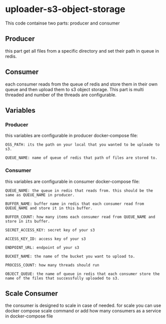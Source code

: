 # uploader-s3-object-storage
This code containse two parts:
producer and consumer

## Producer
this part get all files from a specific directory and set their path in queue in redis.

## Consumer
each consumer reads from the queue of redis and store them in their own queue and then upload them to s3 object storage. This part is multi threaded and number of the threads are configurable.


## Variables

### Producer
this variables are configurable in producer docker-compose file:

```
OSS_PATH: its the path on your local that you wanted to be uploade to s3.
```
```
QUEUE_NAME: name of queue of redis that path of files are stored to.
```

### Consumer
this variables are configurable in consumer docker-compose file:

```
QUEUE_NAME: the queue in redis that reads from. this should be the same as QUEUE_NAME in producer.
```
```
BUFFER_NAME: buffer name in redis that each consumer read from QUEUE_NAME and store it in this buffer.
```
```
BUFFER_COUNT: how many items each consumer read from QUEUE_NAME and store in its buffer.
```
```
SECRET_ACCESS_KEY: secret key of your s3
```
```
ACCESS_KEY_ID: access key of your s3
```
```
ENDPOINT_URL: endpoint of your s3
```
```
BUCKET_NAME: the name of the bucket you want to upload to.
```
```
PROCESS_COUNT: how many threads should run 
```
```
OBJECT_QUEUE: the name of queue in redis that each consumer store the name of the files that successfully uploaded to s3.
```

## Scale Consumer
the consumer is designed to scale in case of needed. for scale you can use docker compose scale command or add how many consumers as a service in docker-compose file



